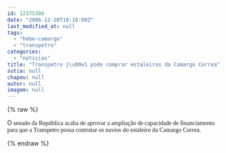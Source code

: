 ```yaml
---
id: 12375308
date: "2006-12-20T18:18:00Z"
last_modified_at: null
tags:
  - "hebe-camargo"
  - "transpetro"
categories:
  - "noticias"
title: "Transpetro j\u00e1 pode comprar estaleiros da Camargo Correa"
sutia: null
chapeu: null
autor: null
imagem: null
---
```

{% raw %}
<p>O<FONT face=Verdana> senado da República acaba de aprovar a ampliação de capacidade de financiamento para que a Transpetro possa contratar os navios do estaleiro da Camargo Correa.</FONT>  </p>
{% endraw %}